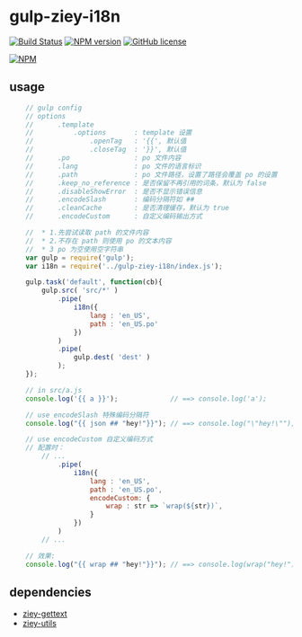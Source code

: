 # gulp-ziey-i18n

[![Build Status](https://travis-ci.org/zemzheng/gulp-ziey-i18n.svg?branch=master)](https://travis-ci.org/zemzheng/gulp-ziey-i18n)
[![NPM version](https://img.shields.io/npm/v/gulp-ziey-i18n.svg)](https://nodei.co/npm/gulp-ziey-i18n)
[![GitHub license](https://img.shields.io/github/license/zemzheng/gulp-ziey-i18n.svg)](https://github.com/zemzheng/gulp-ziey-i18n/blob/master/LICENSE)

[![NPM](https://nodei.co/npm/gulp-ziey-i18n.png)](https://nodei.co/npm/gulp-ziey-i18n/)


## usage

```javascript
    // gulp config
    // options
    //      .template
    //          .options       : template 设置
    //              .openTag   : '{{', 默认值
    //              .closeTag  : '}}', 默认值
    //      .po                : po 文件内容
    //      .lang              : po 文件的语言标识
    //      .path              : po 文件路径，设置了路径会覆盖 po 的设置
    //      .keep_no_reference : 是否保留不再引用的词条，默认为 false
    //      .disableShowError  : 是否不显示错误信息
    //      .encodeSlash       : 编码分隔符如 ##
    //      .cleanCache        : 是否清理缓存，默认为 true
    //      .encodeCustom      : 自定义编码输出方式

    //  * 1.先尝试读取 path 的文件内容
    //  * 2.不存在 path 则使用 po 的文本内容
    //  * 3 po 为空使用空字符串
    var gulp = require('gulp');
    var i18n = require('../gulp-ziey-i18n/index.js');

    gulp.task('default', function(cb){
        gulp.src( 'src/*' )
            .pipe(
                i18n({
                    lang : 'en_US',
                    path : 'en_US.po'
                })
            )
            .pipe(
                gulp.dest( 'dest' )
            );
    });

    // in src/a.js
    console.log('{{ a }}');             // ==> console.log('a');

    // use encodeSlash 特殊编码分隔符
    console.log("{{ json ## "hey!"}}"); // ==> console.log("\"hey!\"");

    // use encodeCustom 自定义编码方式
    // 配置时：
        // ...
            .pipe(
                i18n({
                    lang : 'en_US',
                    path : 'en_US.po',
                    encodeCustom: {
                        wrap : str => `wrap(${str})`,
                    }
                })
            )
        // ...

    // 效果:
    console.log("{{ wrap ## "hey!"}}"); // ==> console.log(wrap("hey!"));

```

## dependencies

* [ziey-gettext](https://github.com/zemzheng/ziey-gettext)
* [ziey-utils](https://github.com/zemzheng/ziey-gettext)
